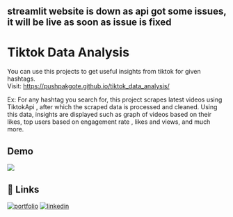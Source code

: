 
## streamlit website is down as api got some issues, it will be live as soon as issue is fixed

# Tiktok Data Analysis

You can use this projects to get useful insights from 
tiktok for given hashtags.  
Visit: <a>https://pushpakgote.github.io/tiktok_data_analysis/</a> 

Ex:  For any hashtag you search for, this project scrapes latest
videos using TiktokApi , after which the scraped data is processed and 
cleaned. Using this data, insights are displayed such as 
graph of videos based on their likes, top users based on 
engagement rate , likes and views, and much more.



## Demo

![](https://github.com/pushpakgote/tiktok_data_analysis/blob/main/tiktok_analysis_gif%20(1).gif)


## 🔗 Links
[![portfolio](https://img.shields.io/badge/my_portfolio-000?style=for-the-badge&logo=ko-fi&logoColor=white)](https://github.com/pushpakgote)
[![linkedin](https://img.shields.io/badge/linkedin-0A66C2?style=for-the-badge&logo=linkedin&logoColor=white)](https://in.linkedin.com/in/pushpakgote)

